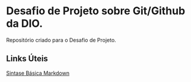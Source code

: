 # Desafio de Projeto sobre Git/Github da DIO.
Repositório criado para o Desafio de Projeto.

## Links Úteis
[Sintase Básica Markdown](https://www.markdownguide.org/basic-syntax/)
